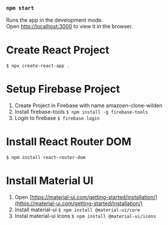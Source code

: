 ### `npm start`

Runs the app in the development mode.<br />
Open [http://localhost:3000](http://localhost:3000) to view it in the browser.

# Create React Project
`$ npx create-react-app .`

# Setup Firebase Project
1. Create Project in Firebase with name amazoen-clone-wilden
2. Install firebase-tools
`$ npm install -g firebase-tools`
3. Login to firebase
`$ firebase login`

# Install React Router DOM
`$ npm install react-router-dom`

# Install Material UI
1. Open [https://material-ui.com/getting-started/installation/](https://material-ui.com/getting-started/installation/)
2. Install material-ui `$ npm install @material-ui/core`
3. Instal material-ui icons `$ npm install @material-ui/icons`